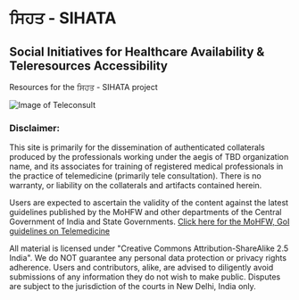 # ਸਿਹਤ - SIHATA
## Social Initiatives for Healthcare Availability & Teleresources Accessibility

Resources for the ਸਿਹਤ - SIHATA project

![Image of Teleconsult](https://upload.wikimedia.org/wikipedia/commons/thumb/7/7c/Telemedicine_Consult.jpg/320px-Telemedicine_Consult.jpg)



### Disclaimer:
This site is primarily for the dissemination of authenticated collaterals produced by the professionals working under the aegis of TBD organization name, and its associates for training of registered medical professionals in the practice of telemedicine (primarily tele consultation). There is no warranty, or liability on the collaterals and artifacts contained herein.

Users are expected to ascertain the validity of the content against the latest guidelines published by the MoHFW and other departments of the Central Government of India and State Governments.
[Click here for the MoHFW, GoI guidelines on Telemedicine](https://www.mohfw.gov.in/pdf/Telemedicine.pdf)

All material is licensed under "Creative Commons Attribution-ShareAlike 2.5 India". We do NOT guarantee any personal data protection or privacy rights adherence. Users and contributors, alike, are advised to diligently avoid submissions of any information they do not wish to make public. Disputes are subject to the jurisdiction of the courts in New Delhi, India only.
